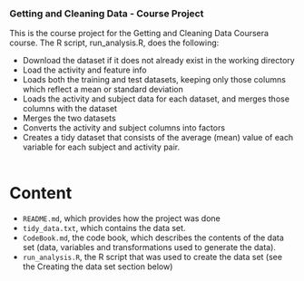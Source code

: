 ### Getting and Cleaning Data - Course Project <br>
This is the course project for the Getting and Cleaning Data Coursera course. The R script, run_analysis.R, does the following:<br>

* Download the dataset if it does not already exist in the working directory<br>
* Load the activity and feature info<br>
* Loads both the training and test datasets, keeping only those columns which reflect a mean or standard deviation<br>
* Loads the activity and subject data for each dataset, and merges those columns with the dataset<br>
* Merges the two datasets<br>
* Converts the activity and subject columns into factors<br>
* Creates a tidy dataset that consists of the average (mean) value of each variable for each subject and activity pair.<br><br>

# Content<br>
* `README.md`, which provides how the project was done
* `tidy_data.txt`, which contains the data set.
* `CodeBook.md`, the code book, which describes the contents of the data set (data, variables and transformations used to generate the data).
* `run_analysis.R`, the R script that was used to create the data set (see the Creating the data set section below)
